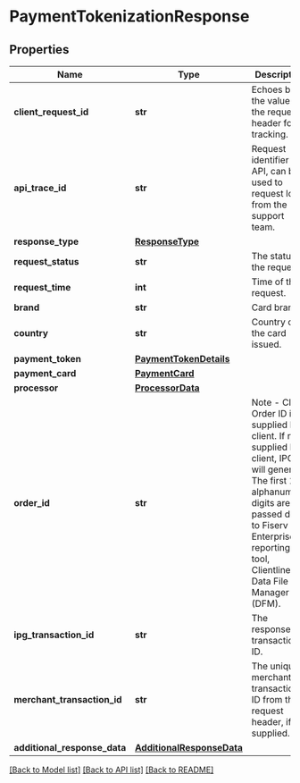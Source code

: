 # PaymentTokenizationResponse

## Properties
Name | Type | Description | Notes
------------ | ------------- | ------------- | -------------
**client_request_id** | **str** | Echoes back the value in the request header for tracking. | [optional] 
**api_trace_id** | **str** | Request identifier in API, can be used to request logs from the support team. | [optional] 
**response_type** | [**ResponseType**](ResponseType.md) |  | [optional] 
**request_status** | **str** | The status of the request. | [optional] 
**request_time** | **int** | Time of the request. | [optional] 
**brand** | **str** | Card brand. | [optional] 
**country** | **str** | Country of the card issued. | [optional] 
**payment_token** | [**PaymentTokenDetails**](PaymentTokenDetails.md) |  | [optional] 
**payment_card** | [**PaymentCard**](PaymentCard.md) |  | [optional] 
**processor** | [**ProcessorData**](ProcessorData.md) |  | [optional] 
**order_id** | **str** | Note - Client Order ID if supplied by client. If not supplied by client, IPG will generate. The first 12 alphanumeric digits are passed down to Fiserv Enterprise reporting tool, Clientline and Data File Manager (DFM). | [optional] 
**ipg_transaction_id** | **str** | The response transaction ID. | [optional] 
**merchant_transaction_id** | **str** | The unique merchant transaction ID from the request header, if supplied. | [optional] 
**additional_response_data** | [**AdditionalResponseData**](AdditionalResponseData.md) |  | [optional] 

[[Back to Model list]](../README.md#documentation-for-models) [[Back to API list]](../README.md#documentation-for-api-endpoints) [[Back to README]](../README.md)



